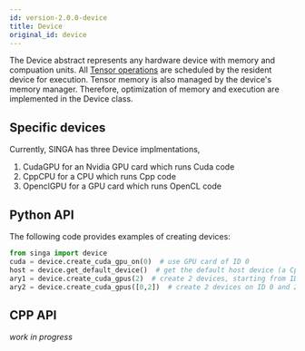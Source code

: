 ```yaml
---
id: version-2.0.0-device
title: Device
original_id: device
---
```


<!--- Licensed to the Apache Software Foundation (ASF) under one or more contributor license agreements.  See the NOTICE file distributed with this work for additional information regarding copyright ownership.  The ASF licenses this file to you under the Apache License, Version 2.0 (the "License"); you may not use this file except in compliance with the License.  You may obtain a copy of the License at http://www.apache.org/licenses/LICENSE-2.0 Unless required by applicable law or agreed to in writing, software distributed under the License is distributed on an "AS IS" BASIS, WITHOUT WARRANTIES OR CONDITIONS OF ANY KIND, either express or implied.  See the License for the specific language governing permissions and limitations under the License.  -->

The Device abstract represents any hardware device with memory and compuation units.
All [Tensor operations](tensor.md) are scheduled by the resident device for execution.
Tensor memory is also managed by the device's memory manager. Therefore, optimization
of memory and execution are implemented in the Device class.

## Specific devices

Currently, SINGA has three Device implmentations,

1.  CudaGPU for an Nvidia GPU card which runs Cuda code
2.  CppCPU for a CPU which runs Cpp code
3.  OpenclGPU for a GPU card which runs OpenCL code

## Python API

The following code provides examples of creating devices:
```python
from singa import device
cuda = device.create_cuda_gpu_on(0)  # use GPU card of ID 0
host = device.get_default_device()  # get the default host device (a CppCPU)
ary1 = device.create_cuda_gpus(2)  # create 2 devices, starting from ID 0
ary2 = device.create_cuda_gpus([0,2])  # create 2 devices on ID 0 and 2
```

## CPP API

*work in progress*
